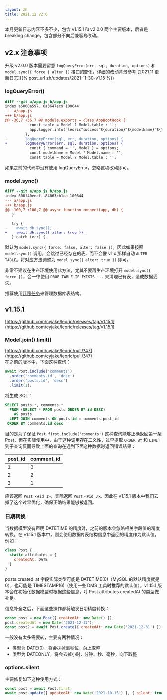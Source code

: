 ```yaml
---
layout: zh
title: 2021.12 v2.0
---
```


本月更新日志内容不多不少，包含 v1.15.1 和 v2.0.0 两个主要版本，后者是 breaking change，包含部分不向后兼容的改动。

## v2.x 注意事项
升级 v2.0.0 版本需要留意 `logQueryError(err, sql, duration, options)` 和 `model.sync({ force | alter })` 接口的变化，详细的改动背景参考 [2021.11 更新日志]({% post_url zh/updates/2021-11-30-v1.15 %})

### logQueryError()
```diff
diff --git a/app.js b/app.js
index a6008a597..6a3647ec9 100644
--- a/app.js
+++ b/app.js
@@ -36,7 +36,7 @@ module.exports = class AppBootHook {
           const table = Model ? Model.table : '';
           app.logger.info(`leoric^success^${duration}^${modelName}^${table}^${command}^${sql}`);
         },
-        logQueryError(sql, err, duration, options) {
+        logQueryError(err, sql, duration, options) {
           const { command = '', Model } = options;
           const modelName = Model ? Model.name : '';
           const table = Model ? Model.table : '';
```
如果之前的代码中没有使用 logQueryError，忽略这项改动即可。

### model.sync()
```diff
diff --git a/app.js b/app.js
index 600f40eecf..84063cb1ca 100644
--- a/app.js
+++ b/app.js
@@ -100,7 +100,7 @@ async function connect(app, db) {
   }

   try {
-    await db.sync();
+    await db.sync({ alter: true });
   } catch (err) {
```
默认为 `model.sync({ force: false, alter: false })`，因此如果按照 `model.sync()` 调用，会跳过已经存在的表，而不会像 v1.x 那样自动 `ALTER TABLE`。将对应方法调整为 `model.sync({ alter: true })` 即可。

非常不建议在生产环境使用此方法，尤其不要再生产环境打开 `model.sync({ force })`，会一律使用 `DROP TABLE IF EXISTS ...` 来清理已有表，造成数据丢失。

推荐使用[迁移任务](https://leoric.js.org/zh/migrations)来管理数据库表结构。

## v1.15.1
[https://github.com/cyjake/leoric/releases/tag/v1.15.1](https://github.com/cyjake/leoric/releases/tag/v1.15.1)
### Model.join().limit()
[https://github.com/cyjake/leoric/pull/247](https://github.com/cyjake/leoric/pull/247)<br />在之前的版本中，下面这种查询：
```javascript
await Post.include('comments')
  .order('comments.id', 'desc')
  .order('posts.id', 'desc')
  .limit(1);
```
将生成 SQL：
```sql
SELECT posts.*, comments.*
  FROM (SELECT * FROM posts ORDER BY id DESC)
    AS posts
  LEFT JOIN comments ON posts.id = comments.post_id
 ORDER BY comments.id desc
```
目的是为了保证 `Post.first.include('comments')` 这种查询能够正确返回第一条 Post，但在实际使用中，由于这种调用存在二义性，过早提取 `ORDER BY` 和 `LIMIT` 到子查询反而导致上面的查询在遇到下面这种数据时返回错误结果：

| post_id | comment_id |
| --- | --- |
| 1 | 3 |
| 2 | 2 |
| 3 | 1 |

应该返回 `Post <#id 1>`，实际返回 `Post <#id 3>`。因此在 v1.15.1 版本中我们去掉了这个过早优化，确保正确结果能够被返回。

### 日期转换
当数据模型没有声明 DATETIME 的精度时，之前的版本会忽略相关字段值的精度转换。在 v1.15.1 版本中，则会使用数据库表结构信息中返回的精度作为默认值，例如：
```javascript
class Post {
  static attributes = {
    createdAt: DATE
  }
}
```

posts.created_at 字段实际类型可能是 DATETIME(0)（MySQL 的默认精度就是 0），也可能是 TIMESTAMP(6)（使用一些 DMS 工具时推荐的默认值），v1.15.1 版本会在初始化数据模型时根据这些信息，对 Post.attributes.createdAt 的类型做补足。

信息补全之后，下面这些操作都将触发日期精度转换：
```javascript
const post = new Post({ createdAt: new Date() });
post.createdAt = new Date('2021-12-31');
const post2 = await Post.create({ createdAt: new Date('2021-12-31') });
```

一般没有太多需要转，主要有两种情况：

- 类型为 DATE(0)，将会抹掉毫秒位，向上取整
- 类型为 DATEONLY，将会去掉小时、分钟、秒、毫秒，向下取整

### options.silent
主要修复如下这种使用方式：
```javascript
const post = await Post.first;
await post.update({ updatedAt: new Date('2021-10-15') }, { silent: true });
```

